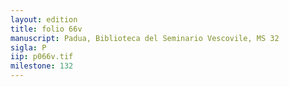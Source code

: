 ```yaml
---
layout: edition
title: folio 66v
manuscript: Padua, Biblioteca del Seminario Vescovile, MS 32
sigla: P
iip: p066v.tif
milestone: 132
---
```

